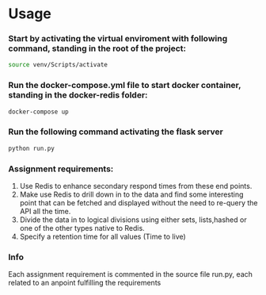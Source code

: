 # Usage

### Start by activating the virtual enviroment with following command, standing in the root of the project:
```bash
source venv/Scripts/activate
```

### Run the docker-compose.yml file to start docker container, standing in the docker-redis folder:
```bash
docker-compose up
```

### Run the following command activating the flask server
```bash
python run.py
```

### Assignment requirements:
1. Use Redis to enhance secondary respond times from these end points.
2. Make use Redis to drill down in to the data and find some interesting point that can be fetched and displayed without the need to re-query the API all the time.
3. Divide the data in to logical divisions using either sets, lists,hashed or one of the other types native to Redis.
4. Specify a retention time for all values (Time to live)

### Info
Each assignment requirement is commented in the source file run.py, each related to an anpoint fulfilling the requirements

